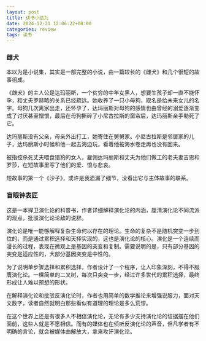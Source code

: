 ```yaml
---
layout: post
title: 读书小结九
date: 2024-12-21 12:06:22+08:00
categories: review
tags: 读书
---
```


### 雌犬

本以为是小说集，其实是一部完整的小说，由一篇较长的《雌犬》和几个很短的故事组成。

《雌犬》的主人公是达玛丽斯，一个贫穷的中年女黑人，想要生孩子却一直不能怀孕，和丈夫罗赫略的关系已经疏远。她收养了一只小母狗，取名是给未来女儿的名字。母狗几次离家出走，还怀孕了，达玛丽斯对母狗的感情也由曾经的溺爱逐渐变成了讨厌甚至憎恨，最后在母狗撕碎了小尼古拉斯的窗帘后，达玛丽斯亲手勒死了它。

达玛丽斯没有父亲，母亲外出打工，她寄住在舅舅家。小尼古拉斯是邻居家的儿子，达玛丽斯小时候和他一起去海边玩，看着他被海水卷走再也没有回来。

被指控杀死丈夫喂食猎豹的女人，雇佣达玛丽斯和丈夫为他们做工的老夫妻吉恩和罗莎，在短故事里写了他们的爱、恨与悲哀。

短故事的第一个《沙子》，或许是我遗漏了细节，没看出它与主体故事的联系。

### 盲眼钟表匠

这是一本捍卫演化论的科普书，作者详细解释演化论的内涵，厘清演化论不同流派的观点，批驳演化论论敌的说辞。

演化论是唯一能够解释复杂生命何以存在的理论。生命的复杂不是随机突变一步到位的，而是通过累积选择和天择实现的，这也是演化论的核心。演化是一个连续而漫长的过程，表现在微观上是基因的突变和复制。需要说明的是，只有部分基因的突变是适应性的，大部分基因突变是中性的。

为了说明单步骤选择和累积选择，作者设计了一个程序，让人印象深刻，不得不服膺演化论。一棵简单的二叉树，每次只突变一步，经过许多世代的累积选择，最终形成让人难以预想的形状。

在解释演化论和批驳反演化论时，作者也用简单的数学推论来增强说服力，面对天文数字，读者自然就明白那些看似有道理的理论是多么荒谬。

在这个世界上还是有很多人不相信演化论，无论有多少支持演化论的证据摆在他们面前，这些人就是不愿相信。而有的媒体也在侦听反演化论的声音，但凡学者有不明确的言论，就会被媒体曲解放大，拿来攻讦演化论。
